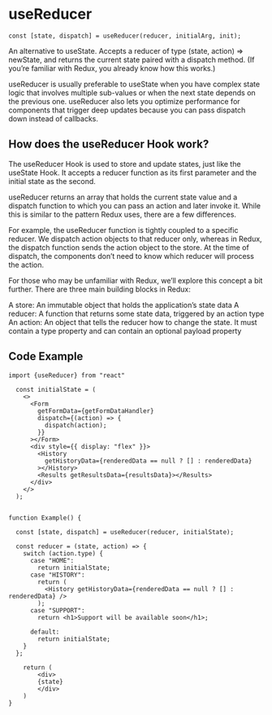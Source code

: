 # useReducer

`const [state, dispatch] = useReducer(reducer, initialArg, init);`

An alternative to useState. Accepts a reducer of type (state, action) => newState, and returns the current state paired with a dispatch method. (If you’re familiar with Redux, you already know how this works.)

useReducer is usually preferable to useState when you have complex state logic that involves multiple sub-values or when the next state depends on the previous one. useReducer also lets you optimize performance for components that trigger deep updates because you can pass dispatch down instead of callbacks.

## How does the useReducer Hook work?

The useReducer Hook is used to store and update states, just like the useState Hook. It accepts a reducer function as its first parameter and the initial state as the second.

useReducer returns an array that holds the current state value and a dispatch function to which you can pass an action and later invoke it. While this is similar to the pattern Redux uses, there are a few differences.

For example, the useReducer function is tightly coupled to a specific reducer. We dispatch action objects to that reducer only, whereas in Redux, the dispatch function sends the action object to the store. At the time of dispatch, the components don’t need to know which reducer will process the action.

For those who may be unfamiliar with Redux, we’ll explore this concept a bit further. There are three main building blocks in Redux:

A store: An immutable object that holds the application’s state data A reducer: A function that returns some state data, triggered by an action type An action: An object that tells the reducer how to change the state. It must contain a type property and can contain an optional payload property

## Code Example

```
import {useReducer} from "react"

  const initialState = (
    <>
      <Form
        getFormData={getFormDataHandler}
        dispatch={(action) => {
          dispatch(action);
        }}
      ></Form>
      <div style={{ display: "flex" }}>
        <History
          getHistoryData={renderedData == null ? [] : renderedData}
        ></History>
        <Results getResultsData={resultsData}></Results>
      </div>
    </>
  );


function Example() {

  const [state, dispatch] = useReducer(reducer, initialState);

  const reducer = (state, action) => {
    switch (action.type) {
      case "HOME":
        return initialState;
      case "HISTORY":
        return (
          <History getHistoryData={renderedData == null ? [] : renderedData} />
        );
      case "SUPPORT":
        return <h1>Support will be available soon</h1>;

      default:
        return initialState;
    }
  };

    return (
        <div>
        {state}
        </div>
    )
}



```
